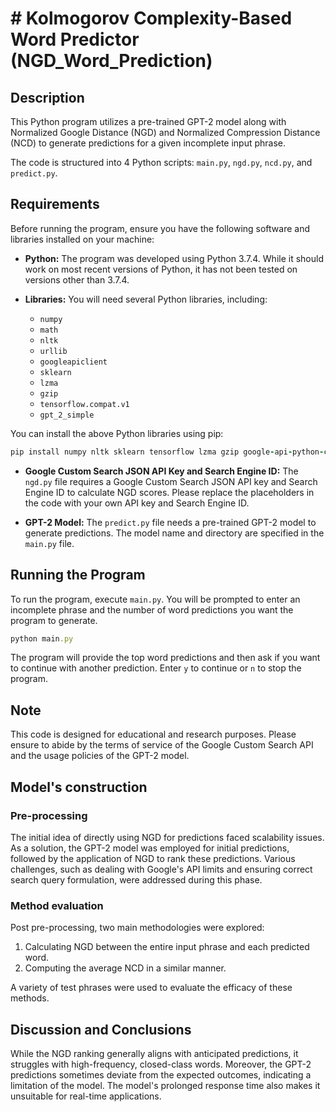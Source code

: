 # # Kolmogorov Complexity-Based Word Predictor (NGD_Word_Prediction)

## Description

This Python program utilizes a pre-trained GPT-2 model along with Normalized Google Distance (NGD) and Normalized Compression Distance (NCD) to generate predictions for a given incomplete input phrase.

The code is structured into 4 Python scripts: `main.py`, `ngd.py`, `ncd.py`, and `predict.py`.

## Requirements

Before running the program, ensure you have the following software and libraries installed on your machine:

- **Python:** The program was developed using Python 3.7.4. While it should work on most recent versions of Python, it has not been tested on versions other than 3.7.4.

- **Libraries:** You will need several Python libraries, including:
  - `numpy`
  - `math`
  - `nltk`
  - `urllib`
  - `googleapiclient`
  - `sklearn`
  - `lzma`
  - `gzip`
  - `tensorflow.compat.v1`
  - `gpt_2_simple`

You can install the above Python libraries using pip:

```ruby
pip install numpy nltk sklearn tensorflow lzma gzip google-api-python-client google-auth google-auth-httplib2 google-auth-oauthlib gpt-2-simple
```

- **Google Custom Search JSON API Key and Search Engine ID:** The `ngd.py` file requires a Google Custom Search JSON API key and Search Engine ID to calculate NGD scores. Please replace the placeholders in the code with your own API key and Search Engine ID.

- **GPT-2 Model:** The `predict.py` file needs a pre-trained GPT-2 model to generate predictions. The model name and directory are specified in the `main.py` file.

## Running the Program

To run the program, execute `main.py`. You will be prompted to enter an incomplete phrase and the number of word predictions you want the program to generate.

```ruby	
python main.py
```

The program will provide the top word predictions and then ask if you want to continue with another prediction. Enter `y` to continue or `n` to stop the program. 

## Note 

This code is designed for educational and research purposes. Please ensure to abide by the terms of service of the Google Custom Search API and the usage policies of the GPT-2 model.

## Model's construction

### Pre-processing

The initial idea of directly using NGD for predictions faced scalability issues. As a solution, the GPT-2 model was employed for initial predictions, followed by the application of NGD to rank these predictions. Various challenges, such as dealing with Google's API limits and ensuring correct search query formulation, were addressed during this phase.

### Method evaluation

Post pre-processing, two main methodologies were explored:

1. Calculating NGD between the entire input phrase and each predicted word.
2. Computing the average NCD in a similar manner.

A variety of test phrases were used to evaluate the efficacy of these methods.

## Discussion and Conclusions

While the NGD ranking generally aligns with anticipated predictions, it struggles with high-frequency, closed-class words. Moreover, the GPT-2 predictions sometimes deviate from the expected outcomes, indicating a limitation of the model. The model's prolonged response time also makes it unsuitable for real-time applications.


